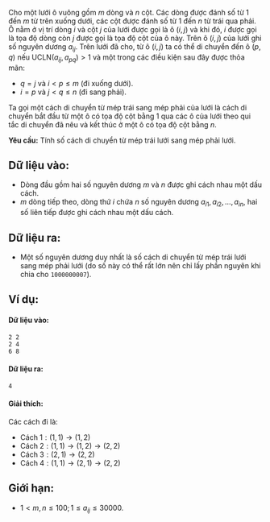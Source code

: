 Cho một lưới ô vuông gồm $m$ dòng và $n$ cột. Các dòng được đánh số từ $1$ đến $m$ từ trên xuống dưới, các cột được đánh số từ $1$ đến $n$ từ trái qua phải. Ô nằm ở vị trí dòng $i$ và cột $j$ của lưới được gọi là ô $(i, j)$ và khi đó, $i$ được gọi là tọa độ dòng còn $j$ được gọi là tọa độ cột của ô này. Trên ô $(i, j)$ của lưới ghi số nguyên dương $a_{ij}$. Trên lưới đã cho, từ ô $(i, j)$ ta có thể di chuyển đến ô $(p, q)$ nếu $\text{UCLN}(a_{ij}, a_{pq}) > 1$ và một trong các điều kiện sau đây được thỏa mãn:
- $q = j$ và $i < p ≤ m$ (đi xuống dưới).
- $i = p$ và $j < q ≤ n$ (đi sang phải).

Ta gọi một cách di chuyển từ mép trái sang mép phải của lưới là cách di chuyển bắt đầu từ một ô có tọa độ cột bằng $1$ qua các ô của lưới theo qui tắc di chuyển đã nêu và kết thúc ở một ô có tọa độ cột bằng $n$.

**Yêu cầu:** Tính số cách di chuyển từ mép trái lưới sang mép phải lưới.

## Dữ liệu vào:
- Dòng đầu gồm hai số nguyên dương $m$ và $n$ được ghi cách nhau một dấu cách.
- $m$ dòng tiếp theo, dòng thứ $i$ chứa $n$ số nguyên dương $a_{i1}, a_{i2}, …, a_{in}$, hai số liên tiếp được ghi cách nhau một dấu cách.

## Dữ liệu ra:
- Một số nguyên dương duy nhất là số cách di chuyển từ mép trái lưới sang mép phải lưới (do số này có thể rất lớn nên chỉ lấy phần nguyên khi chia cho `1000000007`).

## Ví dụ:
#### Dữ liệu vào:
```
2 2
2 4
6 8
```

#### Dữ liệu ra:
```
4
```

#### Giải thích:
Các cách đi là:
- Cách $1: (1, 1)→(1, 2)$
- Cách $2: (1, 1)→(1, 2) →(2, 2)$
- Cách $3: (2, 1) →(2, 2)$
- Cách $4: (1, 1)→(2, 1) →(2, 2)$

## Giới hạn:
- $1 < m, n ≤ 100; 1≤ a_{ij} ≤ 30000$.